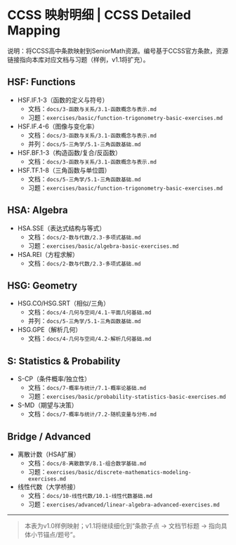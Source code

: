 # CCSS 映射明细 | CCSS Detailed Mapping

说明：将CCSS高中条款映射到SeniorMath资源。编号基于CCSS官方条款，资源链接指向本库对应文档与习题（样例，v1.1将扩充）。

## HSF: Functions

- HSF.IF.1-3（函数的定义与符号）
  - 文档：`docs/3-函数与关系/3.1-函数概念与表示.md`
  - 习题：`exercises/basic/function-trigonometry-basic-exercises.md`
- HSF.IF.4-6（图像与变化率）
  - 文档：`docs/3-函数与关系/3.1-函数概念与表示.md`
  - 并列：`docs/5-三角学/5.1-三角函数基础.md`
- HSF.BF.1-3（构造函数/复合/反函数）
  - 文档：`docs/3-函数与关系/3.1-函数概念与表示.md`
- HSF.TF.1-8（三角函数与单位圆）
  - 文档：`docs/5-三角学/5.1-三角函数基础.md`
  - 习题：`exercises/basic/function-trigonometry-basic-exercises.md`

## HSA: Algebra

- HSA.SSE（表达式结构与等式）
  - 文档：`docs/2-数与代数/2.3-多项式基础.md`
  - 习题：`exercises/basic/algebra-basic-exercises.md`
- HSA.REI（方程求解）
  - 文档：`docs/2-数与代数/2.3-多项式基础.md`

## HSG: Geometry

- HSG.CO/HSG.SRT（相似/三角）
  - 文档：`docs/4-几何与空间/4.1-平面几何基础.md`
  - 并列：`docs/5-三角学/5.1-三角函数基础.md`
- HSG.GPE（解析几何）
  - 文档：`docs/4-几何与空间/4.2-解析几何基础.md`

## S: Statistics & Probability

- S-CP（条件概率/独立性）
  - 文档：`docs/7-概率与统计/7.1-概率论基础.md`
  - 习题：`exercises/basic/probability-statistics-basic-exercises.md`
- S-MD（期望与决策）
  - 文档：`docs/7-概率与统计/7.2-随机变量与分布.md`

## Bridge / Advanced

- 离散计数（HSA扩展）
  - 文档：`docs/8-离散数学/8.1-组合数学基础.md`
  - 习题：`exercises/basic/discrete-mathematics-modeling-exercises.md`
- 线性代数（大学桥接）
  - 文档：`docs/10-线性代数/10.1-线性代数基础.md`
  - 习题：`exercises/advanced/linear-algebra-advanced-exercises.md`

---
> 本表为v1.0样例映射；v1.1将继续细化到“条款子点 → 文档节标题 → 指向具体小节锚点/题号”。
